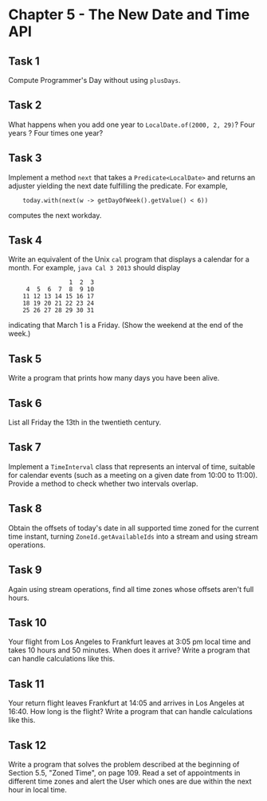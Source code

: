 # Chapter 5 - The New Date and Time API

## Task 1
Compute Programmer's Day without using `plusDays`.

## Task 2
What happens when you add one year to `LocalDate.of(2000, 2, 29)`? Four years ? Four times one year?

## Task 3
Implement a method `next` that takes a `Predicate<LocalDate>` and returns an adjuster yielding the next date fulfilling 
the predicate. For example,
```
    today.with(next(w -> getDayOfWeek().getValue() < 6))
```
computes the next workday.

## Task 4
Write an equivalent of the Unix `cal` program that displays a calendar for a month. For example, `java Cal 3 2013` 
should display
```
                 1  2  3
     4  5  6  7  8  9 10
    11 12 13 14 15 16 17
    18 19 20 21 22 23 24
    25 26 27 28 29 30 31
```
indicating that March 1 is a Friday. (Show the weekend at the end of the week.)

## Task 5
Write a program that prints how many days you have been alive.

## Task 6
List all Friday the 13th in the twentieth century.

## Task 7
Implement a `TimeInterval` class that represents an interval of time, suitable for calendar events (such as a meeting 
on a given date from 10:00 to 11:00). Provide a method to check whether two intervals overlap.

## Task 8
Obtain the offsets of today's date in all supported time zoned for the current time instant, turning 
`ZoneId.getAvailableIds` into a stream and using stream operations.

## Task 9
Again using stream operations, find all time zones whose offsets aren't full hours.

## Task 10
Your flight from Los Angeles to Frankfurt leaves at 3:05 pm local time and takes 10 hours and 50 minutes. When does it 
arrive? Write a program that can handle calculations like this.

## Task 11
Your return flight leaves Frankfurt at 14:05 and arrives in Los Angeles at 16:40. How long is the flight? Write a 
program that can handle calculations like this. 

## Task 12
Write a program that solves the problem described at the beginning of Section 5.5, "Zoned Time", on page 109. Read a 
set of appointments in different time zones and alert the User which ones are due within the next hour in local time.